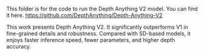 This folder is for the code to run the Depth Anything V2 model.  You can find it here.
https://github.com/DepthAnything/Depth-Anything-V2

This work presents Depth Anything V2. It significantly outperforms V1 in fine-grained details and robustness. 
Compared with SD-based models, it enjoys faster inference speed, fewer parameters, and higher depth accuracy.
